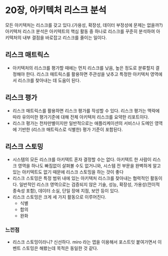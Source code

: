 # 20장, 아키텍처 리스크 분석

모든 아키텍처는 리스크를 갖고 있다.(가용성, 확장성, 데이터 부정성에 문제는 없을까?)
아키텍처 리스크 분석은 아키텍트의 핵심 활동 중 하나로 리스크를 꾸준히 분석하여 아키텍처의 내부 결점을 바로잡고 리스크를 줄이는 일이다.

## 리스크 매트릭스
- 아키텍처의 리스크를 평가할 때에는 먼치 리스크를 낮음, 높은 정도로 분류할지 결정해야 한다. 리스크 매트릭스를 활용하면 주관성을 낮추고 특정한 아키텍처 영역에서 리스크를 찾아내는 데 도움이 된다.

## 리스크 평가
- 리스크 매트릭스를 활용하면 리스크 평가를 작성할 수 있다. 리스크 평가는 맥락에 따라 유의미한 평가기준에 대해 전체 아키텍처 리스크를 요약한 리포트이다. 
- 리스크 평가는 천차만별이지만 일반적으로는 애플리케이션의 서비스나 도메인 영역에 기반한 (리스크 매트릭스로 식별한) 평가 기준이 포함된다.

## 리스크 스토밍
- 시스템의 모든 리스크를 아키텍트 혼자 결정할 수는 없다. 아키텍트 한 사람이 리스크 영역을 하나도 빠짐없이 살펴볼 수도 없거니와, 시스템 전 부문을 완벽하게 알고 있는 아키텍트도 없기 때문에 리스크 스토밍을 하는 것이 좋다
- 리스크 스토밍은 특정 범위 내에 있는 아키텍처 리스크를 찾아내는 협력적인 활동이다. 일반적인 리스크 영역으로는 검증되지 않은 기술, 성능, 확장성, 가용성(전이적 종속성 포함), 데이터 소실, 단일 장애 지점, 보안 등이 있다.
- 리스크 스토밍은 크게 세 가지 활동으로 이루어진다.
  - 식별
  - 합의
  - 완화

### 느낀점
- 리스크 스토밍이라니? 신선하다. miro 라는 앱을 이용해서 포스트잇 붙여가면서 이벤트 스토밍은 해봤는데 목적은 동일한 것 같다.